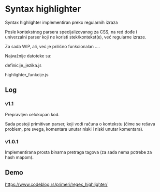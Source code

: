 # Syntax   highlighter
Syntax highlighter implementiran preko regularnih izraza

Posle kontekstnog parsera specijalizovanog za CSS, na red dođe i univerzalni parser koji ne koristi stek/kontekst(e), već regularne izraze.

Za sada WIP, ali, već je prilično funkcionalan ....

Najvažnije datoteke su:

definicije_jezika.js

highlighter_funkcije.js

## Log

### v1.1

Prepravljen celokupan kod.

Sada postoji primitivan parser, koji vodi računa o kontekstu (čime se rešava problem, pre svega, komentara unutar niski i niski unutar komentara).

### v1.0.1

Implementirana prosta binarna pretraga tagova (za sada nema potrebe za hash mapom).

## Demo

https://www.codeblog.rs/primeri/regex_highlighter/
